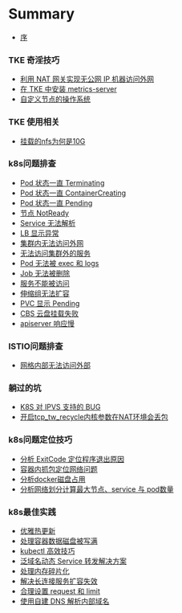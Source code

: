 # Summary

- [序](README.md)

### TKE 奇淫技巧

- [利用 NAT 网关实现无公网 IP 机器访问外网](tke-skill/using-nat-gateway-visit-internet.md)
- [在 TKE 中安装 metrics-server](tke-skill/install-metrics-server-on-tke.md)
- [自定义节点的操作系统]()

### TKE 使用相关

- [挂载的nfs为何是10G](tke/why-nfs-10g.md)

### k8s问题排查

- [Pod 状态一直 Terminating](troubleshooting/pod-terminating-forever.md)
- [Pod 状态一直 ContainerCreating](troubleshooting/pod-containercreating-forever.md)
- [Pod 状态一直 Pending](troubleshooting/pod-pending-forever.md)
- [节点 NotReady](troubleshooting/node-notready.md)
- [Service 无法解析](troubleshooting/service-cannot-resolve.md)
- [LB 显示异常](troubleshooting/lb-abnormal.md)
- [集群内无法访问外网](troubleshooting/cannot-visit-internet.md)
- [无法访问集群外的服务](troubleshooting/cannot-visit-service-out-of-cluster.md)
- [Pod 无法被 exec 和 logs](troubleshooting/pod-cannot-exec-or-logs.md)
- [Job 无法被删除](troubleshooting/cannot-delete-job.md)
- [服务不能被访问](troubleshooting/service-cannot-be-visited.md)
- [伸缩组无法扩容]()
- [PVC 显示 Pending]()
- [CBS 云盘挂载失败]()
- [apiserver 响应慢]()

### ISTIO问题排查

- [网格内部无法访问外部](istio/cannot-visit-out-of-mesh.md)

### 躺过的坑

- [K8S 对 IPVS 支持的 BUG](damn/k8s-ipvs-bug.md)
- [开启tcp_tw_recycle内核参数在NAT环境会丢包](damn/lost-packets-once-enable-tcp-tw-recycle.md)

### k8s问题定位技巧

- [分析 ExitCode 定位程序退出原因](skill/analysis-exitcode.md)
- [容器内抓包定位网络问题](skill/capture-packets-in-container.md)
- [分析docker磁盘占用](skill/analysis-docker-disk.md)
- [分析网络划分计算最大节点、service 与 pod数量](skill/analysis-cidr.md)

### k8s最佳实践

- [优雅热更新](best-practice/kubernetes-best-practice-grace-update.md)
- [处理容器数据磁盘被写满](best-practice/kubernetes-best-practice-handle-disk-full.md)
- [kubectl 高效技巧](best-practice/efficient-kubectl.md)
- [泛域名动态 Service 转发解决方案](best-practice/wildcard-domain-forward.md)
- [处理内存碎片化](best-practice/handle-memory-fragmentation.md)
- [解决长连接服务扩容失效](best-practice/scale-keepalive-service.md)
- [合理设置 request 和 limit]()
- [使用自建 DNS 解析内部域名]()